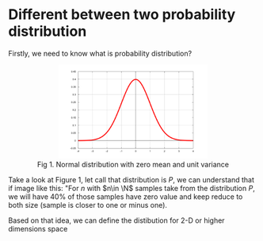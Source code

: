 # Different between two probability distribution

Firstly, we need to know what is probability distribution?

<center>
<img src="./image/distributionDistance1.png" alt="yolo" width="300">
<figcaption>
Fig 1. Normal distribution with zero mean and unit variance
</figcaption>
</center>

Take a look at Figure 1, let call that distribution is $P$, we can understand that if image like this: "For $n$ with $n\in \N$ samples take from the distribution $P$, we will have $40\%$ of those samples have zero value and keep reduce to both size (sample is closer to one or minus one). 

Based on that idea, we can define the distibution for 2-D or higher dimensions space
